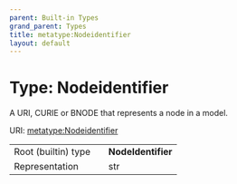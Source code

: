 ```yaml
---
parent: Built-in Types
grand_parent: Types
title: metatype:Nodeidentifier
layout: default
---
```


# Type: Nodeidentifier


A URI, CURIE or BNODE that represents a node in a model.

URI: [metatype:Nodeidentifier](https://csolink.github.io/csolinkml/docs/types/Nodeidentifier)

|  |  |  |
| --- | --- | --- |
| Root (builtin) type | | **NodeIdentifier** |
| Representation | | str |

